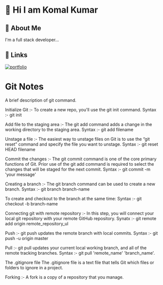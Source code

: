 
# 👋 **Hi I am Komal Kumar**
##

## 🚀 About Me
I'm a full stack developer...


## 🔗 Links
[![portfolio](https://img.shields.io/badge/my_portfolio-000?style=for-the-badge&logo=ko-fi&logoColor=white)](https://github.com/KK2082187)




# Git Notes

A brief description of git command.

Initialize Git :- To create a new repo, you'll use the git init command. Syntax :- git init

Add file to the staging area :- The git add command adds a change in the working directory to the staging area. Syntax :- git add filename

Unstage a file :- The easiest way to unstage files on Git is to use the “git reset” command and specify the file you want to unstage. Syntax :- git reset HEAD filename

Commit the changes :- The git commit command is one of the core primary functions of Git. Prior use of the git add command is required to select the changes that will be staged for the next commit. Syntax :- git commit -m 'your message'

Creating a branch :- The git branch command can be used to create a new branch. Syntax :- git branch branch-name

To create and checkout to the branch at the same time: Syntax :- git checkout -b branch-name

Connecting git with remote repository :- In this step, you will connect your local git repository with your remote GitHub repository. Synatx :- git remote add origin remote_repository_ul

Push :- git push updates the remote branch with local commits. Syntax :- git push -u origin master

Pull :- git pull updates your current local working branch, and all of the remote tracking branches. Syntax :- git pull 'remote_name' 'branch_name'.

The .gitignore file The .gitignore file is a text file that tells Git which files or folders to ignore in a project.

Forking :- A fork is a copy of a repository that you manage.

